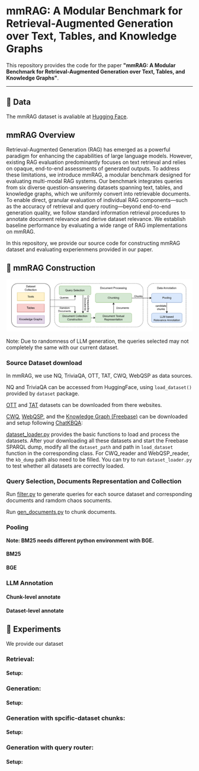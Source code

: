 # mmRAG: A Modular Benchmark for Retrieval-Augmented Generation over Text, Tables, and Knowledge Graphs

This repository provides the code for the paper **"mmRAG: A Modular Benchmark for Retrieval-Augmented Generation over Text, Tables, and Knowledge Graphs"**.

---

## 🔗 Data

The mmRAG dataset is avaliable at [Hugging Face](https://huggingface.co/datasets/Askio/mmrag_benchmark).

## mmRAG Overview
Retrieval-Augmented Generation (RAG) has emerged as a powerful paradigm for enhancing the capabilities of large language models. However, existing RAG evaluation predominantly focuses on text retrieval and relies on opaque, end-to-end assessments of generated outputs. To address these limitations, we introduce mmRAG, a modular benchmark designed for evaluating multi-modal RAG systems. Our benchmark integrates queries from six diverse question-answering datasets spanning text, tables, and knowledge graphs, which we uniformly convert into retrievable documents. To enable direct, granular evaluation of individual RAG components—such as the accuracy of retrieval and query routing—beyond end-to-end generation quality, we follow standard information retrieval procedures to annotate document relevance and derive dataset relevance. We establish baseline performance by evaluating a wide range of RAG implementations on mmRAG.

In this repository, we provide our source code for constructing mmRAG dataset and evaluating experienmens provided in our paper.

## 🧾 mmRAG Construction
![mmRAG Dataset Construction](figs/flowchart.png)

Note: Due to randomness of LLM generation, the queries selected may not completely the same with our current dataset.

### Source Dataset download

In mmRAG, we use NQ, TriviaQA, OTT, TAT, CWQ, WebQSP as data sources. 

NQ and TriviaQA can be accessed from HuggingFace, using `load_dataset()` provided by `dataset` package.

[OTT](https://github.com/wenhuchen/OTT-QA) and [TAT](https://nextplusplus.github.io/TAT-QA/) datasets can be downloaded from there websites.

[CWQ](https://www.dropbox.com/scl/fo/nqujvpg2gc4y0ozkw3wgr/AOzjVEsdUhv2Fx2pamfJlSw?rlkey=746t7xehfqxf1zr867nxiq8aq&e=1), [WebQSP](https://www.microsoft.com/en-us/research/publication/the-value-of-semantic-parse-labeling-for-knowledge-base-question-answering-2/), and the [Knowledge Graph (Freebase)](https://github.com/dki-lab/Freebase-Setup) can be downloaded and setup following [ChatKBQA](https://github.com/LHRLAB/ChatKBQA):

[dataset_loader.py](./filter/dataset_loader.py) provides the basic functions to load and process the datasets. After your downloading all these datasets and start the Freebase SPARQL dump, modify all the `dataset_path` and path in `load_dataset` function in the corresponding class. For CWQ_reader and   WebQSP_reader, the `kb_dump` path also need to be filled. You can try to run `dataset_loader.py` to test whether all datasets are correctly loaded.

### Query Selection, Documents Representation and Collection

Run [filter.py](./filter/filter.py) to generate queries for each source dataset and corresponding documents and ramdom chaos socuments.

Run [gen_documents.py](./document_processer/gen_documents.py) to chunk documents.

### Pooling

**Note: BM25 needs different python environment with BGE.**

#### BM25

#### BGE

### LLM Annotation

#### Chunk-level annotate

#### Dataset-level annotate

## 🧪 Experiments
We provide our dataset

### Retrieval:

#### Setup:

### Generation:

#### Setup:

### Generation with spcific-dataset chunks:

#### Setup:

### Generation with query router:
#### Setup:

<!-- ## 📄 Citation

```bibtex
@misc{mmragds,
	author       = { Chuan Xu and Qiaosheng Chen and Yutong Feng and Gong Cheng },
	title        = { mmrag\_benchmark (Revision 72f010b) },
	year         = 2025,
	url          = { https://huggingface.co/datasets/Askio/mmrag\_benchmark },
	doi          = { 10.57967/hf/5475 },
	publisher    = { Hugging Face }
}
``` -->